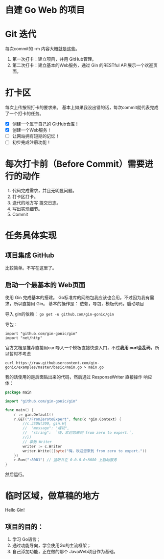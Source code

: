 # 自建 Go Web 的项目

# Git 迭代
每次commit的 -m 内容大概就是这些。
1. 第一次打卡：建立项目，并用 GitHub管理。
2. 第二次打卡：建立基本的Web服务，通过 Gin 的RESTful API展示一个欢迎页面。

# 打卡区
每次上传按照打卡的要求来。
基本上如果我没出错的话，每次commit就代表完成了一个打卡的任务。

+ [x] 创建一个属于自己的 GitHub仓库！
+ [x] 创建一个Web服务！
+ [ ] 让网站拥有短期的记忆！
+ [ ] 初步完成注册功能！

# 每次打卡前（Before Commit）需要进行的动作
1. 代码完成需求，并且无明显问题。
2. 打卡区打卡。
3. 迭代的地方写 提交日志。
4. 写出实现细节。
5. Commit

# 任务具体实现
## 项目集成 GitHub
比较简单。不写在这里了。


## 启动一个最基本的 Web页面
使用 Gin 完成基本的搭建。
Go标准库的网络包我应该也会用，不过因为我有需求，所以直接用 Gin。
基本的操作是：
依赖，导包，模板代码，启动项目

导入 gin的依赖：
`go get -u github.com/gin-gonic/gin`

导包：
```
import "github.com/gin-gonic/gin"
import "net/http"
```

官方文档是推荐直接用curl导入一个模板直接快速入门，不过**我用 curl会乱码**，所以暂时不考虑
```shell
curl https://raw.githubusercontent.com/gin-gonic/examples/master/basic/main.go > main.go
```

我的话使用的是后面贴出来的代码，然后通过 ResponseWriter 直接操作 响应体：
```go
package main

import "github.com/gin-gonic/gin"

func main() {
	r := gin.Default()
	r.GET("/FromZerotoExpert", func(c *gin.Context) {
		//c.JSON(200, gin.H{
		//	"message": "成功",
		//	"string":  `嗨，欢迎您来到 from zero to expert.`,
		//})
		// 拿到 Writer
		writer := c.Writer
		writer.Write([]byte("嗨，欢迎您来到 from zero to expert."))
	})
	r.Run(":8081") // 监听并在 0.0.0.0:8080 上启动服务
}

```
然后运行。

# 临时区域，做草稿的地方
Hello Gin!

## 项目的目的：
1. 学习 Go语言；
2. 通过功能导向，学会使用Go的主流框架；
3. 自己添加功能，正在做的那个 JavaWeb项目作为基础。
